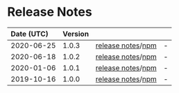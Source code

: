 # Release Notes

| Date (UTC) | Version |  |  |
| :-- | :-- | :--: | :-- |
2020-06-25 | 1.0.3 | [release notes](v1.0.3/README.md)/[npm](https://www.npmjs.com/package/@dagonmetric/ng-log-facebook-analytics/v/1.0.3) | - |
2020-06-18 | 1.0.2 | [release notes](v1.0.2/README.md)/[npm](https://www.npmjs.com/package/@dagonmetric/ng-log-facebook-analytics/v/1.0.2) | - |
2020-01-06 | 1.0.1 | [release notes](v1.0.1/README.md)/[npm](https://www.npmjs.com/package/@dagonmetric/ng-log-facebook-analytics/v/1.0.1) | - |
2019-10-16 | 1.0.0 | [release notes](v1.0.0/README.md)/[npm](https://www.npmjs.com/package/@dagonmetric/ng-log-facebook-analytics/v/1.0.0) | - |
